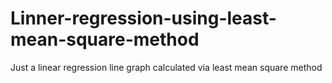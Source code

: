 # Linner-regression-using-least-mean-square-method
Just a linear regression line graph calculated via least mean square method
